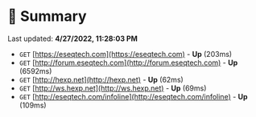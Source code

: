 # 📖 Summary
Last updated: **4/27/2022, 11:28:03 PM**

- `GET` [https://eseqtech.com](https://eseqtech.com) - **Up** (203ms)
- `GET` [http://forum.eseqtech.com](http://forum.eseqtech.com) - **Up** (6592ms)
- `GET` [http://hexp.net](http://hexp.net) - **Up** (62ms)
- `GET` [http://ws.hexp.net](http://ws.hexp.net) - **Up** (69ms)
- `GET` [http://eseqtech.com/infoline](http://eseqtech.com/infoline) - **Up** (109ms)
